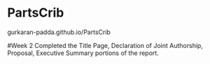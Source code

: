 # PartsCrib
gurkaran-padda.github.io/PartsCrib


#Week 2
Completed the Title Page, Declaration of Joint Authorship, Proposal, Executive Summary portions of the report.
